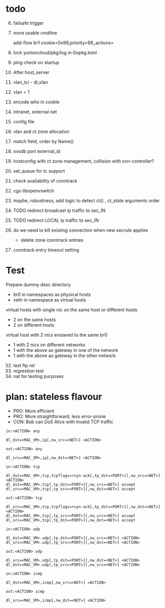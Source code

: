 # todo

6. failsafe trigger
7. more usable cmdline

	add-flow br1 cookie=0x99,priority=99,<mactch>,actions=

8. lock yunioncloud/pkg/log in Gopkg.toml
10. ping check on startup
15. After host_server
18. vlan_tci - dl_vlan
19. vlan = 1
21. encode who in cookie
22. intranet, external net
23. config file
24. vlan and ct zone allocation
26. match field, order by Name()
27. ovsdb port external_id
29. hostconfig with ct zone management, collision with ovn-controller?
30. set_queue for tc support
31. check availability of conntrack
25. cgo libopenvswitch
33. maybe, robustness, add logic to detect ct() , ct_state arguments order

34. TODO redirect broadcast ip traffic to sec_IN
35. TODO redirect LOCAL ip traffic to sec_IN
36. do we need to kill existing connection when new secrule applies
	- delete zone conntrack entries
37. conntrack entry timeout setting

# Test

Prepare dummy desc directory

- br0 in namespaces as physical hosts
- veth in namespace as virtual hosts

virtual hosts with single nic on the same host or different hosts

 - 2 on the same hosts
 - 2 on different hosts

virtual host with 2 nics enslaved to the same br0

 - 1 with 2 nics on different networks
 - 1 with the above as gateway in one of the network
 - 1 with the above as gateway in the other network

32. test ftp rel
20. regrestion test
38. nat for testing purposes

# plan: stateless flavour

- PRO: More efficient
- PRO: More straightforward, less error-prone
- CON: Bob can DoS Alice with invalid TCP traffic

`in:<ACTION> any`

	dl_dst=<MAC_VM>,ip[,nw_src=<NET>] <ACTION>

`out:<ACTION> any`

	dl_src=<MAC_VM>,ip[,nw_dst=<NET>] <ACTION>

`in:<ACTION> tcp`

	dl_dst=<MAC_VM>,tcp,tcpflags=+syn-ack[,tp_dst=<PORT>][,nw_src=<NET>] <ACTION>
	dl_dst=<MAC_VM>,tcp[,tp_dst=<PORT>][,nw_src=<NET>] accept
	dl_src=<MAC_VM>,tcp[,tp_src=<PORT>][,nw_dst=<NET>] accept

`out:<ACTION> tcp`

	dl_src=<MAC_VM>,tcp,tcpflags=+syn-ack[,tp_dst=<PORT>][,nw_dst=<NET>] <ACTION>
	dl_dst=<MAC_VM>,tcp[,tp_src=<PORT>][,nw_src=<NET>] accept
	dl_src=<MAC_VM>,tcp[,tp_dst=<PORT>][,nw_dst=<NET>] accept

`in:<ACTION> udp`

	dl_dst=<MAC_VM>.udp[,tp_dst=<PORT>][,nw_src=<NET>] <ACTION>
	dl_src=<MAC_VM>.udp[,tp_src=<PORT>][,nw_dst=<NET>] <ACTION>

`out:<ACTION> udp`

	dl_src=<MAC_VM>.udp[,tp_dst=<PORT>][,nw_dst=<NET>] <ACTION>
	dl_dst=<MAC_VM>.udp[,tp_src=<PORT>][,nw_src=<NET>] <ACTION>

`in:<ACTION> icmp`

	dl_dst=<MAC_VM>,icmp[,nw_src=<NET>] <ACTION>

`out:<ACTION> icmp`

	dl_src=<MAC_VM>,icmp[,nw_dst=<NET>] <ACTION>
